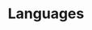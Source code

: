 ---
title: Languages
description: If you want to add a new language just click the Add icon on your Profile screen. In the Add new edit form, enter your language and specify its level. You can add multiple languages. In order to delete or edit your language click the respective language item on your Profile screen. To get a better understanding of your language level, use the following guide
---